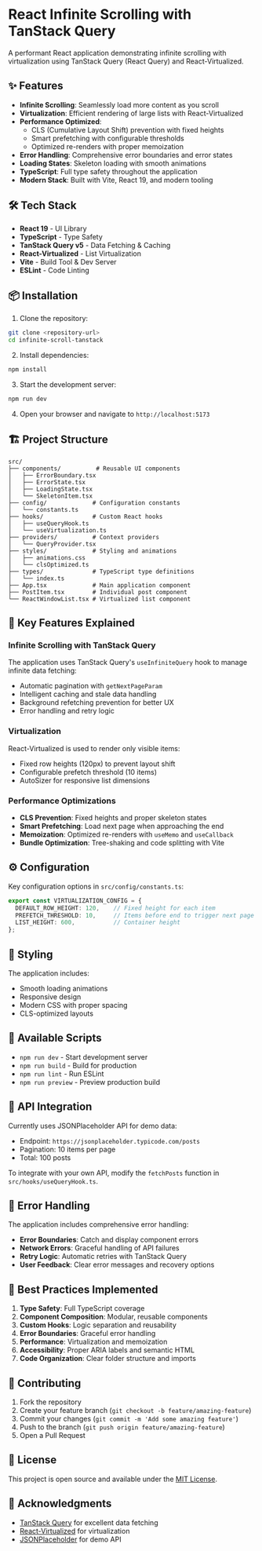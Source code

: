 # React Infinite Scrolling with TanStack Query

A performant React application demonstrating infinite scrolling with virtualization using TanStack Query (React Query) and React-Virtualized.

## ✨ Features

- **Infinite Scrolling**: Seamlessly load more content as you scroll
- **Virtualization**: Efficient rendering of large lists with React-Virtualized
- **Performance Optimized**: 
  - CLS (Cumulative Layout Shift) prevention with fixed heights
  - Smart prefetching with configurable thresholds
  - Optimized re-renders with proper memoization
- **Error Handling**: Comprehensive error boundaries and error states
- **Loading States**: Skeleton loading with smooth animations
- **TypeScript**: Full type safety throughout the application
- **Modern Stack**: Built with Vite, React 19, and modern tooling

## 🛠️ Tech Stack

- **React 19** - UI Library
- **TypeScript** - Type Safety
- **TanStack Query v5** - Data Fetching & Caching
- **React-Virtualized** - List Virtualization
- **Vite** - Build Tool & Dev Server
- **ESLint** - Code Linting

## 📦 Installation

1. Clone the repository:
```bash
git clone <repository-url>
cd infinite-scroll-tanstack
```

2. Install dependencies:
```bash
npm install
```

3. Start the development server:
```bash
npm run dev
```

4. Open your browser and navigate to `http://localhost:5173`

## 🏗️ Project Structure

```
src/
├── components/          # Reusable UI components
│   ├── ErrorBoundary.tsx
│   ├── ErrorState.tsx
│   ├── LoadingState.tsx
│   └── SkeletonItem.tsx
├── config/             # Configuration constants
│   └── constants.ts
├── hooks/              # Custom React hooks
│   ├── useQueryHook.ts
│   └── useVirtualization.ts
├── providers/          # Context providers
│   └── QueryProvider.tsx
├── styles/             # Styling and animations
│   ├── animations.css
│   └── clsOptimized.ts
├── types/              # TypeScript type definitions
│   └── index.ts
├── App.tsx             # Main application component
├── PostItem.tsx        # Individual post component
└── ReactWindowList.tsx # Virtualized list component
```

## 🚀 Key Features Explained

### Infinite Scrolling with TanStack Query

The application uses TanStack Query's `useInfiniteQuery` hook to manage infinite data fetching:

- Automatic pagination with `getNextPageParam`
- Intelligent caching and stale data handling
- Background refetching prevention for better UX
- Error handling and retry logic

### Virtualization

React-Virtualized is used to render only visible items:

- Fixed row heights (120px) to prevent layout shift
- Configurable prefetch threshold (10 items)
- AutoSizer for responsive list dimensions

### Performance Optimizations

- **CLS Prevention**: Fixed heights and proper skeleton states
- **Smart Prefetching**: Load next page when approaching the end
- **Memoization**: Optimized re-renders with `useMemo` and `useCallback`
- **Bundle Optimization**: Tree-shaking and code splitting with Vite

## ⚙️ Configuration

Key configuration options in `src/config/constants.ts`:

```typescript
export const VIRTUALIZATION_CONFIG = {
  DEFAULT_ROW_HEIGHT: 120,    // Fixed height for each item
  PREFETCH_THRESHOLD: 10,     // Items before end to trigger next page
  LIST_HEIGHT: 600,           // Container height
};
```

## 🎨 Styling

The application includes:

- Smooth loading animations
- Responsive design
- Modern CSS with proper spacing
- CLS-optimized layouts

## 📝 Available Scripts

- `npm run dev` - Start development server
- `npm run build` - Build for production
- `npm run lint` - Run ESLint
- `npm run preview` - Preview production build

## 🔧 API Integration

Currently uses JSONPlaceholder API for demo data:
- Endpoint: `https://jsonplaceholder.typicode.com/posts`
- Pagination: 10 items per page
- Total: 100 posts

To integrate with your own API, modify the `fetchPosts` function in `src/hooks/useQueryHook.ts`.

## 🧪 Error Handling

The application includes comprehensive error handling:

- **Error Boundaries**: Catch and display component errors
- **Network Errors**: Graceful handling of API failures
- **Retry Logic**: Automatic retries with TanStack Query
- **User Feedback**: Clear error messages and recovery options

## 🎯 Best Practices Implemented

1. **Type Safety**: Full TypeScript coverage
2. **Component Composition**: Modular, reusable components
3. **Custom Hooks**: Logic separation and reusability
4. **Error Boundaries**: Graceful error handling
5. **Performance**: Virtualization and memoization
6. **Accessibility**: Proper ARIA labels and semantic HTML
7. **Code Organization**: Clear folder structure and imports

## 🤝 Contributing

1. Fork the repository
2. Create your feature branch (`git checkout -b feature/amazing-feature`)
3. Commit your changes (`git commit -m 'Add some amazing feature'`)
4. Push to the branch (`git push origin feature/amazing-feature`)
5. Open a Pull Request

## 📄 License

This project is open source and available under the [MIT License](LICENSE).

## 🙏 Acknowledgments

- [TanStack Query](https://tanstack.com/query) for excellent data fetching
- [React-Virtualized](https://bvaughn.github.io/react-virtualized/) for virtualization
- [JSONPlaceholder](https://jsonplaceholder.typicode.com/) for demo API